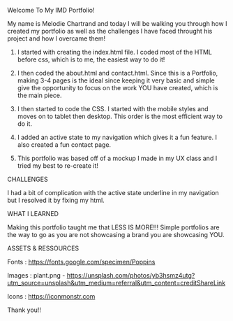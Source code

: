 
Welcome To My IMD Portfolio!

My name is Melodie Chartrand and today I will be walking you through how I created my portfolio as well as the challenges I have faced throught his project and how I overcame them! 

1. I started with creating the index.html file. I coded most of the HTML before css, which is to me, the easiest way to do it! 

2. I then coded the about.html and contact.html. Since this is a Portfolio, making 3-4 pages is the ideal since keeping it very basic and simple give the opportunity to focus on the work YOU have created, which is the main piece. 

3. I then started to code the CSS. I started with the mobile styles and moves on to tablet then desktop. This order is the most efficient way to do it.

4. I added an active state to my navigation which gives it a fun feature. I also created a fun contact page.

5. This portfolio was based off of a mockup I made in my UX class and I tried my best to re-create it!




CHALLENGES

I had a bit of complication with the active state underline in my navigation but I resolved it by fixing my html.




WHAT I LEARNED

Making this portfolio taught me that LESS IS MORE!!! Simple portfolios are the way to go as you are not showcasing a brand you are showcasing YOU.




ASSETS & RESSOURCES 

Fonts : 
https://fonts.google.com/specimen/Poppins

Images :
plant.png - https://unsplash.com/photos/yb3hsmz4utg?utm_source=unsplash&utm_medium=referral&utm_content=creditShareLink

Icons :
https://iconmonstr.com


Thank you!!
 


